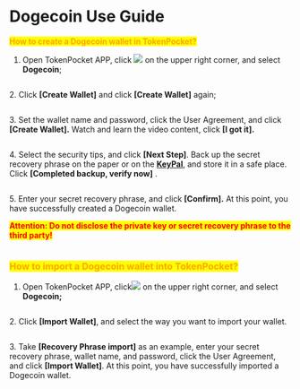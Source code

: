 # Dogecoin Use Guide

<mark style="color:orange;">**How to create a Dogecoin wallet in TokenPocket?**</mark>

1. Open TokenPocket APP, click ![](<../../.gitbook/assets/image (46).png>) on the upper right corner, and select **Dogecoin**;

<figure><img src="../../.gitbook/assets/image (7) (1).png" alt=""><figcaption></figcaption></figure>

2\. Click **\[Create Wallet]**  and click **\[Create Wallet]** again;

<figure><img src="../../.gitbook/assets/image (47).png" alt=""><figcaption></figcaption></figure>

3\. Set the wallet name and password, click the User Agreement, and click **\[Create Wallet].** Watch and learn the video content, click **\[I got it].**

<figure><img src="../../.gitbook/assets/image (1) (3).png" alt=""><figcaption></figcaption></figure>

4\.  Select the security tips, and click **\[Next Step]**. Back up the secret recovery phrase on the paper or on the [**KeyPal**](https://www.keypal.pro/en/), and store it in a safe place. Click **\[Completed backup, verify now]** .

<figure><img src="../../.gitbook/assets/image (55).png" alt=""><figcaption></figcaption></figure>

5\. Enter your secret recovery phrase, and click **\[Confirm].** At this point, you have successfully created a Dogecoin wallet.

<mark style="color:red;">**Attention: Do not disclose the private key or secret recovery phrase to the third party!**</mark>

<figure><img src="../../.gitbook/assets/image (8) (1).png" alt=""><figcaption></figcaption></figure>

### <mark style="color:orange;">**How to import a Dogecoin wallet into TokenPocket?**</mark> <a href="#how-to-import-an-etc-wallet-into-tokenpocket" id="how-to-import-an-etc-wallet-into-tokenpocket"></a>

1. Open TokenPocket APP, click![](<../../.gitbook/assets/image (56).png>) on the upper right corner, and select **Dogecoin;**

<figure><img src="../../.gitbook/assets/image (26) (1).png" alt=""><figcaption></figcaption></figure>

2\. Click **\[Import Wallet]**, and select the way you want to import your wallet.

<figure><img src="../../.gitbook/assets/image (42).png" alt=""><figcaption></figcaption></figure>

3\. Take **\[Recovery Phrase import]** as an example, enter your secret recovery phrase, wallet name, and password, click the User Agreement, and click **\[Import Wallet]**. At this point, you have successfully imported a Dogecoin wallet.​​

<figure><img src="../../.gitbook/assets/image (2) (1) (1).png" alt=""><figcaption></figcaption></figure>
